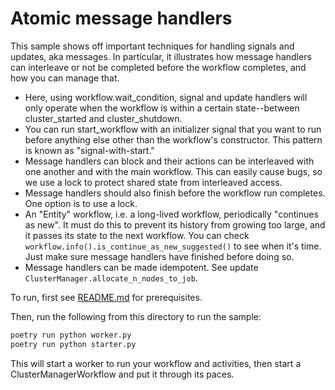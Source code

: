 # Atomic message handlers

This sample shows off important techniques for handling signals and updates, aka messages.  In particular, it illustrates how message handlers can interleave or not be completed before the workflow completes, and how you can manage that.

* Here, using workflow.wait_condition, signal and update handlers will only operate when the workflow is within a certain state--between cluster_started and cluster_shutdown.
* You can run start_workflow with an initializer signal that you want to run before anything else other than the workflow's constructor.  This pattern is known as "signal-with-start."
* Message handlers can block and their actions can be interleaved with one another and with the main workflow.  This can easily cause bugs, so we use a lock to protect shared state from interleaved access.
* Message handlers should also finish before the workflow run completes.  One option is to use a lock.
* An "Entity" workflow, i.e. a long-lived workflow, periodically "continues as new".  It must do this to prevent its history from growing too large, and it passes its state to the next workflow.  You can check `workflow.info().is_continue_as_new_suggested()` to see when it's time.  Just make sure message handlers have finished before doing so.  
* Message handlers can be made idempotent.  See update `ClusterManager.allocate_n_nodes_to_job`.

To run, first see [README.md](../../README.md) for prerequisites.

Then, run the following from this directory to run the sample:

```bash
poetry run python worker.py
poetry run python starter.py
```

This will start a worker to run your workflow and activities, then start a ClusterManagerWorkflow and put it through its paces.
